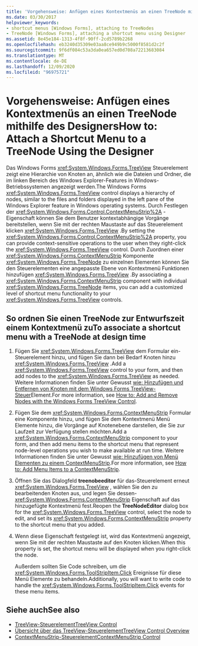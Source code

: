 ```yaml
---
title: 'Vorgehensweise: Anfügen eines Kontextmenüs an einen TreeNode mithilfe des Designers'
ms.date: 03/30/2017
helpviewer_keywords:
- shortcut menus [Windows Forms], attaching to TreeNodes
- TreeNode [Windows Forms], attaching a shortcut menu using Designer
ms.assetid: 8e45e184-1313-4f8f-90ff-2cd5789b2268
ms.openlocfilehash: eb3240d35309e03aa8ce949b9c5000f8581d2c2f
ms.sourcegitcommit: 9f6df084c53a3da0ea657ed0d708a72213683084
ms.translationtype: MT
ms.contentlocale: de-DE
ms.lasthandoff: 12/09/2020
ms.locfileid: "96975721"
---
```

# <a name="how-to-attach-a-shortcut-menu-to-a-treenode-using-the-designer"></a><span data-ttu-id="4033a-102">Vorgehensweise: Anfügen eines Kontextmenüs an einen TreeNode mithilfe des Designers</span><span class="sxs-lookup"><span data-stu-id="4033a-102">How to: Attach a Shortcut Menu to a TreeNode Using the Designer</span></span>
<span data-ttu-id="4033a-103">Das Windows Forms <xref:System.Windows.Forms.TreeView> Steuerelement zeigt eine Hierarchie von Knoten an, ähnlich wie die Dateien und Ordner, die im linken Bereich des Windows Explorer-Features in Windows-Betriebssystemen angezeigt werden.</span><span class="sxs-lookup"><span data-stu-id="4033a-103">The Windows Forms <xref:System.Windows.Forms.TreeView> control displays a hierarchy of nodes, similar to the files and folders displayed in the left pane of the Windows Explorer feature in Windows operating systems.</span></span> <span data-ttu-id="4033a-104">Durch Festlegen der <xref:System.Windows.Forms.Control.ContextMenuStrip%2A> -Eigenschaft können Sie dem Benutzer kontextabhängige Vorgänge bereitstellen, wenn Sie mit der rechten Maustaste auf das Steuerelement klicken <xref:System.Windows.Forms.TreeView> .</span><span class="sxs-lookup"><span data-stu-id="4033a-104">By setting the <xref:System.Windows.Forms.Control.ContextMenuStrip%2A> property, you can provide context-sensitive operations to the user when they right-click the <xref:System.Windows.Forms.TreeView> control.</span></span> <span data-ttu-id="4033a-105">Durch Zuordnen einer <xref:System.Windows.Forms.ContextMenuStrip> Komponente <xref:System.Windows.Forms.TreeNode> zu einzelnen Elementen können Sie den Steuerelementen eine angepasste Ebene von Kontextmenü Funktionen hinzufügen <xref:System.Windows.Forms.TreeView> .</span><span class="sxs-lookup"><span data-stu-id="4033a-105">By associating a <xref:System.Windows.Forms.ContextMenuStrip> component with individual <xref:System.Windows.Forms.TreeNode> items, you can add a customized level of shortcut menu functionality to your <xref:System.Windows.Forms.TreeView> controls.</span></span>

## <a name="to-associate-a-shortcut-menu-with-a-treenode-at-design-time"></a><span data-ttu-id="4033a-106">So ordnen Sie einen TreeNode zur Entwurfszeit einem Kontextmenü zu</span><span class="sxs-lookup"><span data-stu-id="4033a-106">To associate a shortcut menu with a TreeNode at design time</span></span>

1. <span data-ttu-id="4033a-107">Fügen Sie <xref:System.Windows.Forms.TreeView> dem Formular ein-Steuerelement hinzu, und fügen Sie dann bei Bedarf Knoten hinzu <xref:System.Windows.Forms.TreeView> .</span><span class="sxs-lookup"><span data-stu-id="4033a-107">Add a <xref:System.Windows.Forms.TreeView> control to your form, and then add nodes to the <xref:System.Windows.Forms.TreeView> as needed.</span></span> <span data-ttu-id="4033a-108">Weitere Informationen finden Sie unter Gewusst [wie: Hinzufügen und Entfernen von Knoten mit dem Windows Forms TreeView-Steuer](how-to-add-and-remove-nodes-with-the-windows-forms-treeview-control.md)Element.</span><span class="sxs-lookup"><span data-stu-id="4033a-108">For more information, see [How to: Add and Remove Nodes with the Windows Forms TreeView Control](how-to-add-and-remove-nodes-with-the-windows-forms-treeview-control.md).</span></span>

2. <span data-ttu-id="4033a-109">Fügen Sie dem <xref:System.Windows.Forms.ContextMenuStrip> Formular eine Komponente hinzu, und fügen Sie dem Kontextmenü Menü Elemente hinzu, die Vorgänge auf Knotenebene darstellen, die Sie zur Laufzeit zur Verfügung stellen möchten.</span><span class="sxs-lookup"><span data-stu-id="4033a-109">Add a <xref:System.Windows.Forms.ContextMenuStrip> component to your form, and then add menu items to the shortcut menu that represent node-level operations you wish to make available at run time.</span></span> <span data-ttu-id="4033a-110">Weitere Informationen finden Sie unter Gewusst [wie: Hinzufügen von Menü Elementen zu einem ContextMenuStrip](how-to-add-menu-items-to-a-contextmenustrip.md).</span><span class="sxs-lookup"><span data-stu-id="4033a-110">For more information, see [How to: Add Menu Items to a ContextMenuStrip](how-to-add-menu-items-to-a-contextmenustrip.md).</span></span>

3. <span data-ttu-id="4033a-111">Öffnen Sie das Dialogfeld **treenobeeditor** für das-Steuerelement erneut <xref:System.Windows.Forms.TreeView> , wählen Sie den zu bearbeitenden Knoten aus, und legen Sie dessen- <xref:System.Windows.Forms.ContextMenuStrip> Eigenschaft auf das hinzugefügte Kontextmenü fest.</span><span class="sxs-lookup"><span data-stu-id="4033a-111">Reopen the **TreeNodeEditor** dialog box for the <xref:System.Windows.Forms.TreeView> control, select the node to edit, and set its <xref:System.Windows.Forms.ContextMenuStrip> property to the shortcut menu that you added.</span></span>

4. <span data-ttu-id="4033a-112">Wenn diese Eigenschaft festgelegt ist, wird das Kontextmenü angezeigt, wenn Sie mit der rechten Maustaste auf den Knoten klicken.</span><span class="sxs-lookup"><span data-stu-id="4033a-112">When this property is set, the shortcut menu will be displayed when you right-click the node.</span></span>

     <span data-ttu-id="4033a-113">Außerdem sollten Sie Code schreiben, um die <xref:System.Windows.Forms.ToolStripItem.Click> Ereignisse für diese Menü Elemente zu behandeln.</span><span class="sxs-lookup"><span data-stu-id="4033a-113">Additionally, you will want to write code to handle the <xref:System.Windows.Forms.ToolStripItem.Click> events for these menu items.</span></span>

## <a name="see-also"></a><span data-ttu-id="4033a-114">Siehe auch</span><span class="sxs-lookup"><span data-stu-id="4033a-114">See also</span></span>

- [<span data-ttu-id="4033a-115">TreeView-Steuerelement</span><span class="sxs-lookup"><span data-stu-id="4033a-115">TreeView Control</span></span>](treeview-control-windows-forms.md)
- [<span data-ttu-id="4033a-116">Übersicht über das TreeView-Steuerelement</span><span class="sxs-lookup"><span data-stu-id="4033a-116">TreeView Control Overview</span></span>](treeview-control-overview-windows-forms.md)
- [<span data-ttu-id="4033a-117">ContextMenuStrip-Steuerelement</span><span class="sxs-lookup"><span data-stu-id="4033a-117">ContextMenuStrip Control</span></span>](contextmenustrip-control.md)

